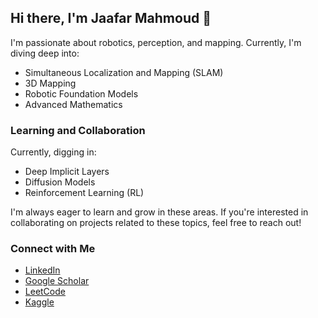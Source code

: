 ## Hi there, I'm Jaafar Mahmoud 👋

I'm passionate about robotics, perception, and mapping. Currently, I'm diving deep into:

- Simultaneous Localization and Mapping (SLAM)
- 3D Mapping
- Robotic Foundation Models
- Advanced Mathematics

### Learning and Collaboration
Currently, digging in:
- Deep Implicit Layers
- Diffusion Models
- Reinforcement Learning (RL)
  
I'm always eager to learn and grow in these areas. If you're interested in collaborating on projects related to these topics, feel free to reach out!

### Connect with Me

- [LinkedIn](https://www.linkedin.com/in/jaafar-mahmoud)
- [Google Scholar](https://scholar.google.com/citations?user=wq-hOLEAAAAJ&hl=en)
- [LeetCode](https://leetcode.com/Jul_m/)
- [Kaggle](https://www.kaggle.com/jaafarmahmoud1)
